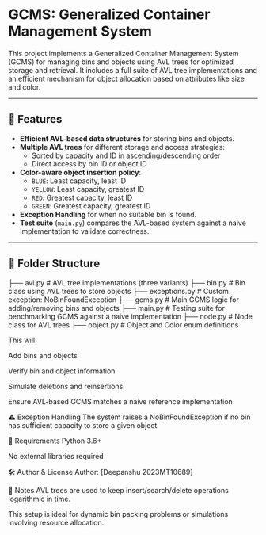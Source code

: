 # GCMS: Generalized Container Management System

This project implements a Generalized Container Management System (GCMS) for managing bins and objects using AVL trees for optimized storage and retrieval. It includes a full suite of AVL tree implementations and an efficient mechanism for object allocation based on attributes like size and color.

---

## 🚀 Features

- **Efficient AVL-based data structures** for storing bins and objects.
- **Multiple AVL trees** for different storage and access strategies:
  - Sorted by capacity and ID in ascending/descending order
  - Direct access by bin ID or object ID
- **Color-aware object insertion policy**:
  - `BLUE`: Least capacity, least ID
  - `YELLOW`: Least capacity, greatest ID
  - `RED`: Greatest capacity, least ID
  - `GREEN`: Greatest capacity, greatest ID
- **Exception Handling** for when no suitable bin is found.
- **Test suite** (`main.py`) compares the AVL-based system against a naive implementation to validate correctness.

---

## 📁 Folder Structure


├── avl.py # AVL tree implementations (three variants)
├── bin.py # Bin class using AVL trees to store objects
├── exceptions.py # Custom exception: NoBinFoundException
├── gcms.py # Main GCMS logic for adding/removing bins and objects
├── main.py # Testing suite for benchmarking GCMS against a naive implementation
├── node.py # Node class for AVL trees
├── object.py # Object and Color enum definitions

This will:

Add bins and objects

Verify bin and object information

Simulate deletions and reinsertions

Ensure AVL-based GCMS matches a naive reference implementation

⚠️ Exception Handling
The system raises a NoBinFoundException if no bin has sufficient capacity to store a given object.

📌 Requirements
Python 3.6+

No external libraries required

🛠️ Author & License
Author: [Deepanshu 2023MT10689]



🧠 Notes
AVL trees are used to keep insert/search/delete operations logarithmic in time.

This setup is ideal for dynamic bin packing problems or simulations involving resource allocation.

